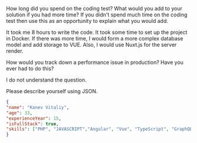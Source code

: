 How long did you spend on the coding test? What would you add to your solution if you had more time? If you didn't spend much time on the coding test then use this as an opportunity to explain what you would add.

It took me 8 hours to write the code. It took some time to set up the project in Docker. If there was more time, I would form a more complex database model and add storage to VUE. Also, I would use Nuxt.js for the server render.

How would you track down a performance issue in production? Have you ever had to do this?

I do not understand the question.

Please describe yourself using JSON.

```json
{
"name": "Kanev Vitaliy",
"age": 33,
"experienceYear": 15,
"isFullStack": true,
"skills": ["PHP", "JAVASCRIPT","Angular", "Vue", "TypeScript", "GraphQL", "REST", "Mysql", "MongoDB"]
}
```
